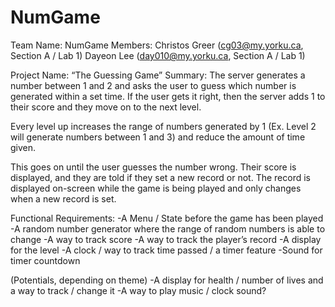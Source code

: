 # NumGame
Team Name: NumGame
Members: 
Christos Greer (cg03@my.yorku.ca, Section A / Lab 1)
Dayeon Lee (day010@my.yorku.ca, Section A / Lab 1)



Project Name: “The Guessing Game”
Summary: 
The server generates a number between 1 and 2  and asks the user to guess which number is generated within a set time. If the user gets it right, then the server adds 1 to their score and they move on to the next level. 

Every level up increases the range of numbers generated by 1 (Ex. Level 2 will generate numbers between 1 and 3) and reduce the amount of time given.

This goes on until the user guesses the number wrong. Their score is displayed, and they are told if they set a new record or not. The record is displayed on-screen while the game is being played and only changes when a new record is set.

Functional Requirements:
-A Menu / State before the game has been played
-A random number generator where the range of random numbers is able to change
-A way to track score
-A way to track the player’s record
-A display for the level
-A clock / way to track time passed / a timer feature
-Sound for timer countdown


(Potentials, depending on theme)
-A display for health / number of lives and a way to track / change it
-A way to play music / clock sound?